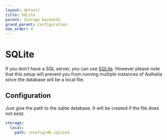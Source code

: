 ```yaml
---
layout: default
title: SQLite
parent: Storage backends
grand_parent: Configuration
nav_order: 4
---
```


# SQLite

If you don't have a SQL server, you can use [SQLite](https://en.wikipedia.org/wiki/SQLite).
However please note that this setup will prevent you from running multiple
instances of Authelia since the database will be a local file.

## Configuration

Just give the path to the sqlite database. It will be created if the file does not exist.

```yaml
storage:
  local:
    path: /config/db.sqlite3
```
